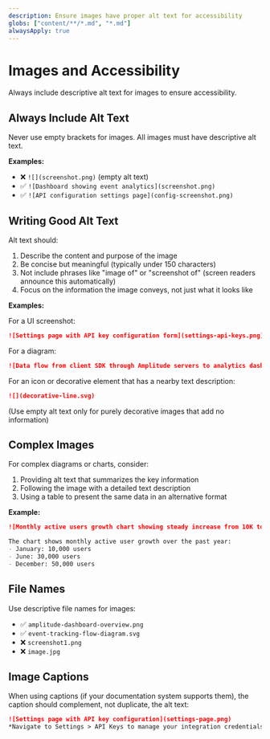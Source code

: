 ```yaml
---
description: Ensure images have proper alt text for accessibility
globs: ["content/**/*.md", "*.md"]
alwaysApply: true
---
```


# Images and Accessibility

Always include descriptive alt text for images to ensure accessibility.

## Always Include Alt Text

Never use empty brackets for images. All images must have descriptive alt text.

**Examples:**
- ❌ `![](screenshot.png)` (empty alt text)
- ✅ `![Dashboard showing event analytics](screenshot.png)`
- ✅ `![API configuration settings page](config-screenshot.png)`

## Writing Good Alt Text

Alt text should:
1. Describe the content and purpose of the image
2. Be concise but meaningful (typically under 150 characters)
3. Not include phrases like "image of" or "screenshot of" (screen readers announce this automatically)
4. Focus on the information the image conveys, not just what it looks like

**Examples:**

For a UI screenshot:
```markdown
![Settings page with API key configuration form](settings-api-keys.png)
```

For a diagram:
```markdown
![Data flow from client SDK through Amplitude servers to analytics dashboard](data-flow-diagram.svg)
```

For an icon or decorative element that has a nearby text description:
```markdown
![](decorative-line.svg)
```
(Use empty alt text only for purely decorative images that add no information)

## Complex Images

For complex diagrams or charts, consider:
1. Providing alt text that summarizes the key information
2. Following the image with a detailed text description
3. Using a table to present the same data in an alternative format

**Example:**
```markdown
![Monthly active users growth chart showing steady increase from 10K to 50K over 12 months](growth-chart.png)

The chart shows monthly active user growth over the past year:
- January: 10,000 users
- June: 30,000 users
- December: 50,000 users
```

## File Names

Use descriptive file names for images:
- ✅ `amplitude-dashboard-overview.png`
- ✅ `event-tracking-flow-diagram.svg`
- ❌ `screenshot1.png`
- ❌ `image.jpg`

## Image Captions

When using captions (if your documentation system supports them), the caption should complement, not duplicate, the alt text:

```markdown
![Settings page with API key configuration](settings-page.png)
*Navigate to Settings > API Keys to manage your integration credentials*
```

